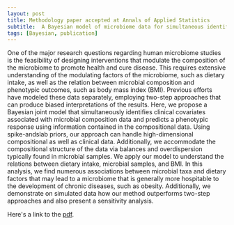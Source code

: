 ```yaml
---
layout: post
title: Methodology paper accepted at Annals of Applied Statistics
subtitle:  A Bayesian model of microbiome data for simultaneous identification of covariate association and prediction of phenotypic outcomes 
tags: [Bayesian, publication]
---
```

One of the major research questions regarding human microbiome
studies is the feasibility of designing interventions that modulate the
composition of the microbiome to promote health and cure disease.
This requires extensive understanding of the modulating factors of
the microbiome, such as dietary intake, as well as the relation between 
microbial composition and phenotypic outcomes, such as body mass index (BMI). 
Previous efforts have modeled these data separately, employing two-step approaches
that can produce biased interpretations of the results. Here, we propose a
Bayesian joint model that simultaneously identifies clinical covariates 
associated with microbial composition data and predicts a phenotypic response using
information contained in the compositional data. Using spike-andslab priors, 
our approach can handle high-dimensional compositional as well as clinical data. 
Additionally, we accommodate the compositional structure of the data via balances 
and overdispersion typically found in microbial samples. We apply our model 
to understand the relations between dietary intake, microbial samples, and BMI. In this
analysis, we find numerous associations between microbial taxa and
dietary factors that may lead to a microbiome that is generally more
hospitable to the development of chronic diseases, such as obesity.
Additionally, we demonstrate on simulated data how our method
outperforms two-step approaches and also present a sensitivity analysis.

Here's a link to the [pdf](https://mkoslovsky.github.io/AOASmicrobiome2020.pdf).


